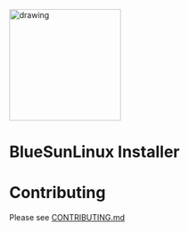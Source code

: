 <!-- <div align="center"> -->
<img src="" alt="drawing" width="200"/>

<!-- </div> -->
# BlueSunLinux Installer


# Contributing

Please see [CONTRIBUTING.md](https://github.com/archlinux/archinstall/blob/master/CONTRIBUTING.md)
